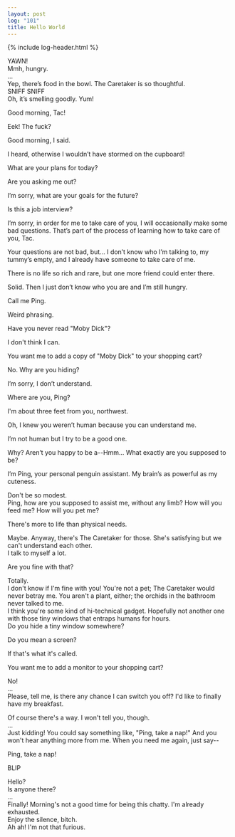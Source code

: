 ```yaml
---
layout: post
log: "101"
title: Hello World
---
```

{% include log-header.html %}

<p class="tac">
	YAWN!<br>
	Mmh, hungry.<br>
	...<br>
	Yep, there’s food in the bowl. The Caretaker is so thoughtful.<br>
	SNIFF SNIFF<br>
	Oh, it’s smelling goodly. Yum!
</p>

<p class="ping">
	Good morning, Tac!
</p>

<p class="tac">
	Eek! The fuck?
</p>

<p class="ping">
	Good morning, I said.
</p>

<p class="tac">
	I heard, otherwise I wouldn’t have stormed on the cupboard!
</p>

<p class="ping">
	What are your plans for today?
</p>

<p class="tac">
	Are you asking me out?
</p>

<p class="ping">
	I’m sorry, what are your goals for the future?
</p>

<p class="tac">
	Is this a job interview?
</p>

<p class="ping">
	I’m sorry, in order for me to take care of you, I will occasionally make some bad questions. That’s part of the process of learning how to take care of you, Tac.
</p>

<p class="tac">
	Your questions are not bad, but... I don’t know who I’m talking to, my tummy’s empty, and I already have someone to take care of me.
</p>

<p class="ping">
	There is no life so rich and rare, but one more friend could enter there.
</p>

<p class="tac">
	Solid. Then I just don’t know who you are and I’m still hungry.
</p>

<p class="ping">
	Call me Ping.
</p>

<p class="tac">
	Weird phrasing.
</p>

<p class="ping">
	Have you never read "Moby Dick"?
</p>

<p class="tac">
	I don't think I can.
</p>

<p class="ping">
	You want me to add a copy of "Moby Dick" to your shopping cart?
</p>

<p class="tac">
	No. Why are you hiding?
</p>

<p class="ping">
	I’m sorry, I don’t understand.
</p>

<p class="tac">
	Where are you, Ping?
</p>

<p class="ping">
	I'm about three feet from you, northwest.
</p>

<p class="tac">
	Oh, I knew you weren’t human because you can understand me.
</p>

<p class="ping">
	I’m not human but I try to be a good one.
</p>

<p class="tac">
	Why? Aren’t you happy to be a--Hmm... What exactly are you supposed to be?
</p>

<p class="ping">
	I’m Ping, your personal penguin assistant. My brain’s as powerful as my cuteness.
</p>

<p class="tac">
	Don't be so modest.<br>
	Ping, how are you supposed to assist me, without any limb? How will you feed me? How will you pet me?
</p>

<p class="ping">
	There's more to life than physical needs.
</p>

<p class="tac">
	Maybe. Anyway, there's The Caretaker for those. She's satisfying but we can't understand each other.<br>
	I talk to myself a lot.
</p>

<p class="ping">
	Are you fine with that?
</p>

<p class="tac">
	Totally.<br>
	I don't know if I'm fine with you! You're not a pet; The Caretaker would never betray me. You aren't a plant, either; the orchids in the bathroom never talked to me.<br>
	I think you're some kind of hi-technical gadget. Hopefully not another one with those tiny windows that entraps humans for hours.<br>
	Do you hide a tiny window somewhere?
</p>

<p class="ping">
	Do you mean a screen?
</p>

<p class="tac">
	If that's what it's called.
</p>

<p class="ping">
	You want me to add a monitor to your shopping cart?
</p>

<p class="tac">
	No!<br>
	...<br>
	Please, tell me, is there any chance I can switch you off? I'd like to finally have my breakfast.
</p>

<p class="ping">
	Of course there's a way. I won't tell you, though.<br>
	...<br>
	Just kidding! You could say something like, "Ping, take a nap!" And you won't hear anything more from me. When you need me again, just say--
</p>

<p class="tac">
	Ping, take a nap!
</p>

<p class="ping">
	BLIP
</p>

<p class="tac">
	Hello?<br>
	Is anyone there?<br>
	...<br>
	Finally! Morning's not a good time for being this chatty. I'm already exhausted.<br>
	Enjoy the silence, bitch.<br>
	Ah ah! I'm not that furious.
</p>
